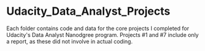 # Udacity_Data_Analyst_Projects
Each folder contains code and data for the core projects I completed for Udacity's Data Analyst Nanodgree program.
Projects #1 and #7 include only a report, as these did not involve in actual coding.

